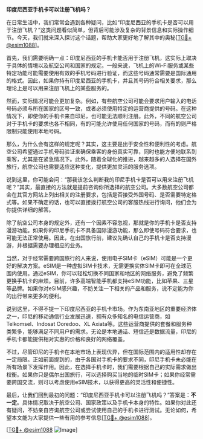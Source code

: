 **印度尼西亚手机卡可以注册飞机吗？**

在日常生活中，我们常常会遇到各种疑问，比如“印度尼西亚的手机卡是否可以用于注册飞机？”这类问题看似简单，但背后可能涉及复杂的背景信息和实际操作细节。今天，我们就来深入探讨这个话题，帮助大家更好地了解其中的奥秘[[TG💪+ @esim1088](https://t.me/s/esim1088)]。

首先，我们需要明确一点：印度尼西亚的手机卡能否用于注册飞机，这实际上取决于具体的情境以及航空公司和国家的规定。一般来说，飞机上的Wi-Fi服务或某些特定功能可能需要使用有效的手机号码进行验证，而这些号码通常需要是国际通用的格式。因此，如果你持有印度尼西亚的手机卡，并且其号码符合相关要求，那么理论上是可以用来注册飞机上的某些服务的。

然而，实际情况可能会更加复杂。例如，有些航空公司可能会要求用户输入的电话号码必须与所在国家的区号一致，或者必须使用特定的运营商提供的号码。在这种情况下，即使你的手机卡来自印尼，也可能无法顺利注册。此外，不同的航空公司对于手机卡的要求也各不相同，有的可能允许使用任何国家的号码，而有的则严格限制只能使用本地号码。

那么，为什么会有这样的规定呢？其实，这主要是出于安全性和便利性的考虑。航空公司希望通过手机号码验证来确保乘客的身份真实可靠，同时也能方便地联系到乘客，尤其是在紧急情况下。此外，随着全球化的推进，越来越多的人选择在国外旅行，航空公司也需要适应这种变化，提供更加灵活的服务选项。

说到这里，你可能会问：“那我该怎么判断我的印尼手机卡是否可以用来注册飞机呢？”其实，最直接的方法就是提前咨询你所选择的航空公司。大多数航空公司都会在其官方网站上列出相关的注册要求，包括是否接受外国号码、是否需要特定格式等。如果不确定的话，也可以直接拨打航空公司的客服热线进行询问，他们会为你提供详细的解答。

除了航空公司本身的规定外，还有一个因素不容忽视，那就是你的手机卡是否支持漫游功能。如果你的印尼手机卡不具备国际漫游功能，那么即使号码符合要求，也可能无法正常使用。因此，在出国旅行前，建议先确认自己的手机卡是否支持漫游，并根据需要办理相应的业务。

当然，对于经常需要跨国旅行的人来说，使用电子SIM卡（eSIM）可能是一个更好的解决方案。eSIM是一种虚拟SIM卡技术，无需更换实体SIM卡即可在全球范围内使用。通过eSIM，你可以轻松切换不同国家和地区的网络服务，避免了频繁更换手机卡的麻烦。目前，许多高端智能手机都支持eSIM功能，比如苹果、三星等品牌。如果你对eSIM感兴趣，不妨关注一下相关的产品和服务，说不定能为你的出行带来更多的便利。

说到这里，不得不提一下印度尼西亚的手机卡市场。作为东南亚地区的重要经济体之一，印尼的移动通信行业发展迅速，拥有众多知名的电信运营商，如Telkomsel、Indosat Ooredoo、XL Axiata等。这些运营商提供的套餐和服务种类繁多，能够满足不同用户的需求。无论是本地通话、短信还是数据流量，印尼的手机卡都能提供相对实惠的价格和良好的网络覆盖。

不过，尽管印尼的手机卡在本地市场上表现优异，但在国际范围内的适用性却存在一定局限。正如前面提到的，由于各国对手机卡的要求不同，印尼手机卡未必能在所有场景下发挥作用。因此，在选择手机卡时，我们需要根据自己的实际需求做出权衡。如果你只是偶尔出国旅行，可以选择购买当地的临时SIM卡；如果你经常需要跨国交流，则可以考虑使用eSIM技术，以获得更高的灵活性和便捷性。

最后，让我们回到最初的问题：“印度尼西亚手机卡可以注册飞机吗？”答案是：**不一定**。具体情况取决于航空公司、国家政策以及手机卡本身的特性。如果你对此还有疑问，不妨亲自咨询航空公司或尝试使用自己的手机卡进行测试。无论如何，希望本文能为大家提供一些有用的参考信息[[TG💪+ @esim1088](https://t.me/s/esim1088)]。

[[TG💪+ @esim1088](https://t.me/s/esim1088) ![Image](https://i.postimg.cc/4NQfJmqS/Snipaste-2025-05-13-00-14-12.png)]